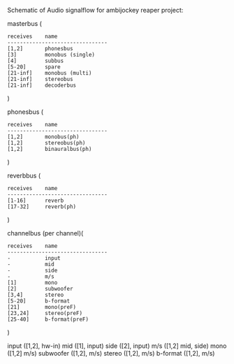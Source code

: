 
Schematic of Audio signalflow for ambijockey reaper project:

masterbus (

    receives    name                
    --------------------------------
    [1,2]       phonesbus           
    [3]         monobus (single)    
    [4]         subbus              
    [5-20]      spare               
    [21-inf]    monobus (multi)     
    [21-inf]    stereobus           
    [21-inf]    decoderbus          
)

phonesbus (

    receives    name                
    --------------------------------
    [1,2]       monobus(ph)         
    [1,2]       stereobus(ph)       
    [1,2]       binauralbus(ph)     
)

reverbbus (

    receives    name                
    --------------------------------
    [1-16]      reverb              
    [17-32]     reverb(ph)          
)

channelbus (per channel)(

    receives    name                
    --------------------------------
    -           input
    -           mid
    -           side
    -           m/s
    [1]         mono                
    [2]         subwoofer           
    [3,4]       stereo              
    [5-20]      b-format            
    [21]        mono(preF)          
    [23,24]     stereo(preF)        
    [25-40]     b-format(preF)      
)

input       ([1,2], hw-in)
mid         ([1],   input)
side        ([2],   input)
m/s         ([1,2]  mid, side)
mono        ([1,2]  m/s)
subwoofer   ([1,2], m/s)
stereo      ([1,2], m/s)
b-format    ([1,2], m/s)
